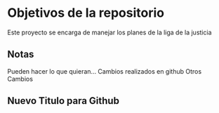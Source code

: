 # Objetivos de la repositorio

Este proyecto se encarga de manejar los planes de la liga de la justicia


## Notas
Pueden hacer lo que quieran...
Cambios realizados en github
Otros Cambios

## Nuevo Titulo para Github